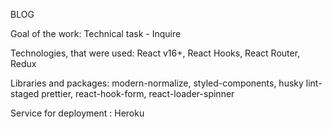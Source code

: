 BLOG

Goal of the work: Technical task - Inquire

Technologies, that were used: React v16+, React Hooks, React Router, Redux

Libraries and packages: modern-normalize, styled-components, husky lint-staged
prettier, react-hook-form, react-loader-spinner

Service for deployment : Heroku
